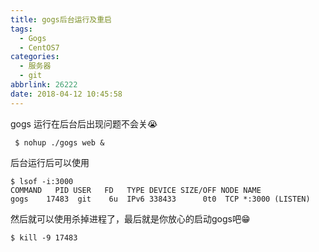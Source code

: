 ```yaml
---
title: gogs后台运行及重启
tags:
  - Gogs
  - CentOS7
categories:
  - 服务器
  - git
abbrlink: 26222
date: 2018-04-12 10:45:58
---
```


gogs 运行在后台后出现问题不会关😭

```
 $ nohup ./gogs web &
```
后台运行后可以使用

```
$ lsof -i:3000
COMMAND   PID USER   FD   TYPE DEVICE SIZE/OFF NODE NAME
gogs    17483  git    6u  IPv6 338433      0t0  TCP *:3000 (LISTEN)
```
然后就可以使用杀掉进程了，最后就是你放心的启动gogs吧😁

```
$ kill -9 17483 
```



